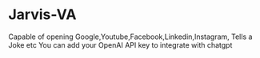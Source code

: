 # Jarvis-VA
Capable of opening Google,Youtube,Facebook,Linkedin,Instagram,
Tells a Joke etc
You can add your OpenAI API key to integrate with chatgpt
